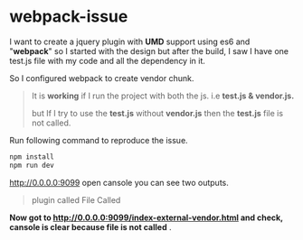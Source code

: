 # webpack-issue


I want to create a jquery plugin with **UMD** support using es6 and "**webpack**" so I started with the design but after the build, I saw I have one test.js file with my code and all the dependency in it.

So I configured webpack to create vendor chunk.

>It is **working**  if I run the project with both the js. i.e **test.js & vendor.js.**
> 
> 
> 
> but If I try to use the **test.js** without **vendor.js** then the
> **test.js** file is not called.


Run following command to reproduce the issue.

```js
npm install
npm run dev
```
http://0.0.0.0:9099
open cansole you can see two outputs.

>plugin called
>File Called


**Now got to http://0.0.0.0:9099/index-external-vendor.html and check, cansole is clear because file is not called** .
